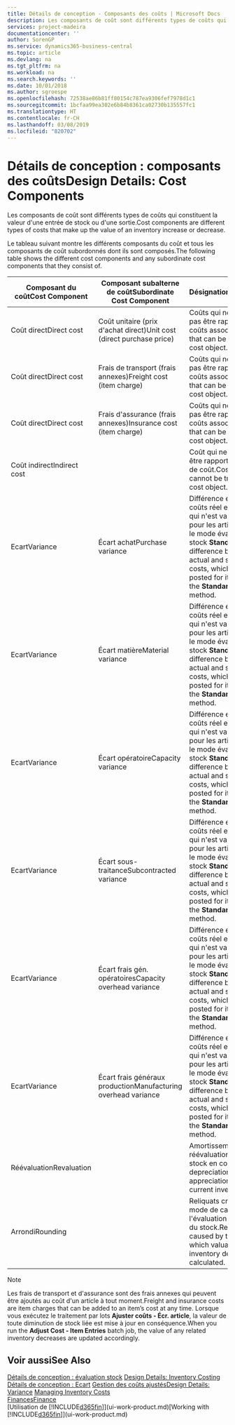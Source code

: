 ```yaml
---
title: Détails de conception - Composants des coûts | Microsoft Docs
description: Les composants de coût sont différents types de coûts qui constituent la valeur d'une entrée de stock ou d'une sortie.
services: project-madeira
documentationcenter: ''
author: SorenGP
ms.service: dynamics365-business-central
ms.topic: article
ms.devlang: na
ms.tgt_pltfrm: na
ms.workload: na
ms.search.keywords: ''
ms.date: 10/01/2018
ms.author: sgroespe
ms.openlocfilehash: 72538ae86b81ff80154c787ea9306fef7978d1c1
ms.sourcegitcommit: 1bcfaa99ea302e6b84b8361ca02730b135557fc1
ms.translationtype: HT
ms.contentlocale: fr-CH
ms.lasthandoff: 03/08/2019
ms.locfileid: "820702"
---
```

# <a name="design-details-cost-components"></a><span data-ttu-id="6c304-103">Détails de conception : composants des coûts</span><span class="sxs-lookup"><span data-stu-id="6c304-103">Design Details: Cost Components</span></span>
<span data-ttu-id="6c304-104">Les composants de coût sont différents types de coûts qui constituent la valeur d'une entrée de stock ou d'une sortie.</span><span class="sxs-lookup"><span data-stu-id="6c304-104">Cost components are different types of costs that make up the value of an inventory increase or decrease.</span></span>  

 <span data-ttu-id="6c304-105">Le tableau suivant montre les différents composants du coût et tous les composants de coût subordonnés dont ils sont composés.</span><span class="sxs-lookup"><span data-stu-id="6c304-105">The following table shows the different cost components and any subordinate cost components that they consist of.</span></span>  

|<span data-ttu-id="6c304-106">Composant du coût</span><span class="sxs-lookup"><span data-stu-id="6c304-106">Cost Component</span></span>|<span data-ttu-id="6c304-107">Composant subalterne de coût</span><span class="sxs-lookup"><span data-stu-id="6c304-107">Subordinate Cost Component</span></span>|<span data-ttu-id="6c304-108">Désignation</span><span class="sxs-lookup"><span data-stu-id="6c304-108">Description</span></span>|  
|--------------------|--------------------------------|---------------------------------------|  
|<span data-ttu-id="6c304-109">Coût direct</span><span class="sxs-lookup"><span data-stu-id="6c304-109">Direct cost</span></span>|<span data-ttu-id="6c304-110">Coût unitaire (prix d'achat direct)</span><span class="sxs-lookup"><span data-stu-id="6c304-110">Unit cost (direct purchase price)</span></span>|<span data-ttu-id="6c304-111">Coûts qui ne peuvent pas être rapportés à des coûts associés.</span><span class="sxs-lookup"><span data-stu-id="6c304-111">Cost that can be traced to a cost object.</span></span>|  
|<span data-ttu-id="6c304-112">Coût direct</span><span class="sxs-lookup"><span data-stu-id="6c304-112">Direct cost</span></span>|<span data-ttu-id="6c304-113">Frais de transport (frais annexes)</span><span class="sxs-lookup"><span data-stu-id="6c304-113">Freight cost (item charge)</span></span>|<span data-ttu-id="6c304-114">Coûts qui ne peuvent pas être rapportés à des coûts associés.</span><span class="sxs-lookup"><span data-stu-id="6c304-114">Cost that can be traced to a cost object.</span></span>|  
|<span data-ttu-id="6c304-115">Coût direct</span><span class="sxs-lookup"><span data-stu-id="6c304-115">Direct cost</span></span>|<span data-ttu-id="6c304-116">Frais d'assurance (frais annexes)</span><span class="sxs-lookup"><span data-stu-id="6c304-116">Insurance cost (item charge)</span></span>|<span data-ttu-id="6c304-117">Coûts qui ne peuvent pas être rapportés à des coûts associés.</span><span class="sxs-lookup"><span data-stu-id="6c304-117">Cost that can be traced to a cost object.</span></span>|  
|<span data-ttu-id="6c304-118">Coût indirect</span><span class="sxs-lookup"><span data-stu-id="6c304-118">Indirect cost</span></span>||<span data-ttu-id="6c304-119">Coût qui ne peut pas être rapporté à un objet de coût.</span><span class="sxs-lookup"><span data-stu-id="6c304-119">Cost that cannot be traced to a cost object.</span></span>|  
|<span data-ttu-id="6c304-120">Ecart</span><span class="sxs-lookup"><span data-stu-id="6c304-120">Variance</span></span>|<span data-ttu-id="6c304-121">Écart achat</span><span class="sxs-lookup"><span data-stu-id="6c304-121">Purchase variance</span></span>|<span data-ttu-id="6c304-122">Différence entre les coûts réel et standard, qui n'est validée que pour les articles utilisant le mode évaluation stock **Standard**.</span><span class="sxs-lookup"><span data-stu-id="6c304-122">The difference between actual and standard costs, which is only posted for items using the **Standard** costing method.</span></span>|  
|<span data-ttu-id="6c304-123">Ecart</span><span class="sxs-lookup"><span data-stu-id="6c304-123">Variance</span></span>|<span data-ttu-id="6c304-124">Écart matière</span><span class="sxs-lookup"><span data-stu-id="6c304-124">Material variance</span></span>|<span data-ttu-id="6c304-125">Différence entre les coûts réel et standard, qui n'est validée que pour les articles utilisant le mode évaluation stock **Standard**.</span><span class="sxs-lookup"><span data-stu-id="6c304-125">The difference between actual and standard costs, which is only posted for items using the **Standard** costing method.</span></span>|  
|<span data-ttu-id="6c304-126">Ecart</span><span class="sxs-lookup"><span data-stu-id="6c304-126">Variance</span></span>|<span data-ttu-id="6c304-127">Écart opératoire</span><span class="sxs-lookup"><span data-stu-id="6c304-127">Capacity variance</span></span>|<span data-ttu-id="6c304-128">Différence entre les coûts réel et standard, qui n'est validée que pour les articles utilisant le mode évaluation stock **Standard**.</span><span class="sxs-lookup"><span data-stu-id="6c304-128">The difference between actual and standard costs, which is only posted for items using the **Standard** costing method.</span></span>|  
|<span data-ttu-id="6c304-129">Ecart</span><span class="sxs-lookup"><span data-stu-id="6c304-129">Variance</span></span>|<span data-ttu-id="6c304-130">Écart sous-traitance</span><span class="sxs-lookup"><span data-stu-id="6c304-130">Subcontracted variance</span></span>|<span data-ttu-id="6c304-131">Différence entre les coûts réel et standard, qui n'est validée que pour les articles utilisant le mode évaluation stock **Standard**.</span><span class="sxs-lookup"><span data-stu-id="6c304-131">The difference between actual and standard costs, which is only posted for items using the **Standard** costing method.</span></span>|  
|<span data-ttu-id="6c304-132">Ecart</span><span class="sxs-lookup"><span data-stu-id="6c304-132">Variance</span></span>|<span data-ttu-id="6c304-133">Écart frais gén. opératoires</span><span class="sxs-lookup"><span data-stu-id="6c304-133">Capacity overhead variance</span></span>|<span data-ttu-id="6c304-134">Différence entre les coûts réel et standard, qui n'est validée que pour les articles utilisant le mode évaluation stock **Standard**.</span><span class="sxs-lookup"><span data-stu-id="6c304-134">The difference between actual and standard costs, which is only posted for items using the **Standard** costing method.</span></span>|  
|<span data-ttu-id="6c304-135">Ecart</span><span class="sxs-lookup"><span data-stu-id="6c304-135">Variance</span></span>|<span data-ttu-id="6c304-136">Écart frais généraux production</span><span class="sxs-lookup"><span data-stu-id="6c304-136">Manufacturing overhead variance</span></span>|<span data-ttu-id="6c304-137">Différence entre les coûts réel et standard, qui n'est validée que pour les articles utilisant le mode évaluation stock **Standard**.</span><span class="sxs-lookup"><span data-stu-id="6c304-137">The difference between actual and standard costs, which is only posted for items using the **Standard** costing method.</span></span>|  
|<span data-ttu-id="6c304-138">Réévaluation</span><span class="sxs-lookup"><span data-stu-id="6c304-138">Revaluation</span></span>||<span data-ttu-id="6c304-139">Amortissement ou réévaluation de la valeur stock en cours.</span><span class="sxs-lookup"><span data-stu-id="6c304-139">A depreciation or appreciation of the current inventory value.</span></span>|  
|<span data-ttu-id="6c304-140">Arrondi</span><span class="sxs-lookup"><span data-stu-id="6c304-140">Rounding</span></span>||<span data-ttu-id="6c304-141">Reliquats créés par le mode de calcul de l'évaluation des sorties du stock.</span><span class="sxs-lookup"><span data-stu-id="6c304-141">Residuals caused by the way in which valuation of inventory decreases are calculated.</span></span>|  

> [!NOTE]  
>  <span data-ttu-id="6c304-142">Les frais de transport et d'assurance sont des frais annexes qui peuvent être ajoutés au coût d'un article à tout moment.</span><span class="sxs-lookup"><span data-stu-id="6c304-142">Freight and insurance costs are item charges that can be added to an item’s cost at any time.</span></span> <span data-ttu-id="6c304-143">Lorsque vous exécutez le traitement par lots **Ajuster coûts - Écr. article**, la valeur de toute diminution de stock liée est mise à jour en conséquence.</span><span class="sxs-lookup"><span data-stu-id="6c304-143">When you run the **Adjust Cost - Item Entries** batch job, the value of any related inventory decreases are updated accordingly.</span></span>  

## <a name="see-also"></a><span data-ttu-id="6c304-144">Voir aussi</span><span class="sxs-lookup"><span data-stu-id="6c304-144">See Also</span></span>  
 <span data-ttu-id="6c304-145">[Détails de conception : évaluation stock](design-details-inventory-costing.md) </span><span class="sxs-lookup"><span data-stu-id="6c304-145">[Design Details: Inventory Costing](design-details-inventory-costing.md) </span></span>  
 <span data-ttu-id="6c304-146">[Détails de conception : Ecart](design-details-variance.md) [Gestion des coûts ajustés](finance-manage-inventory-costs.md)</span><span class="sxs-lookup"><span data-stu-id="6c304-146">[Design Details: Variance](design-details-variance.md) [Managing Inventory Costs](finance-manage-inventory-costs.md)</span></span>  
 [<span data-ttu-id="6c304-147">Finances</span><span class="sxs-lookup"><span data-stu-id="6c304-147">Finance</span></span>](finance.md)  
 <span data-ttu-id="6c304-148">[Utilisation de [!INCLUDE[d365fin](includes/d365fin_md.md)]](ui-work-product.md)</span><span class="sxs-lookup"><span data-stu-id="6c304-148">[Working with [!INCLUDE[d365fin](includes/d365fin_md.md)]](ui-work-product.md)</span></span>  
